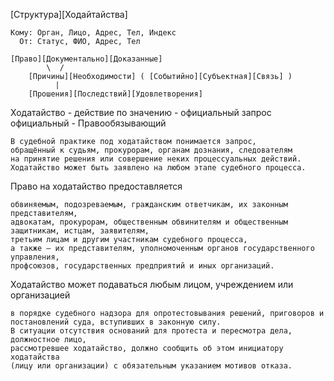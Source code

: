 [Структура][Ходайтайства]

	Кому: Орган, Лицо, Адрес, Тел, Индекс
	  От: Статус, ФИО, Адрес, Тел

	[Право][Документально][Доказанные]
	        \  /
	    [Причины][Необходимости] ( [Событийно][Субъектная][Связь] )
	          |
	    [Прошения][Последствий][Удовлетворения]



Ходатайство - действие по значению - официальный запрос
официальный - Правообязывающий

    В судебной практике под ходатайством понимается запрос, 
    обращённый к судьям, прокурорам, органам дознания, следователям 
    на принятие решения или совершение неких процессуальных действий. 
    Ходатайство может быть заявлено на любом этапе судебного процесса. 

Право на ходатайство предоставляется 

    обвиняемым, подозреваемым, гражданским ответчикам, их законным представителям, 
    адвокатам, прокурорам, общественным обвинителям и общественным защитникам, истцам, заявителям, 
    третьим лицам и другим участникам судебного процесса, 
    а также — их представителям, уполномоченным органов государственного управления, 
    профсоюзов, государственных предприятий и иных организаций.

Ходатайство может подаваться любым лицом, учреждением или организацией 

    в порядке судебного надзора для опротестовывания решений, приговоров и постановлений суда, вступивших в законную силу. 
    В ситуации отсутствия оснований для протеста и пересмотра дела, должностное лицо, 
    рассмотревшее ходатайство, должно сообщить об этом инициатору ходатайства 
    (лицу или организации) с обязательным указанием мотивов отказа.
